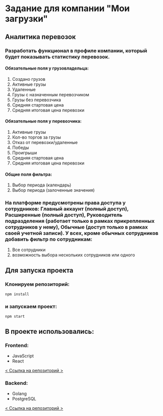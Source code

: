 # Задание для компании "Мои загрузки"
## Аналитика перевозок
### Разработать функционал в профиле компании, который будет показывать статистику перевозок.

#### Обязательные поля у грузовладельца:
1. Создано грузов
2. Активные грузы
3. Удаленные
4. Грузы с назначенным перевозчиком
5. Грузы без перевозчика
6. Средняя стартовая цена
7. Средняя итоговая цена перевозки

#### Обязательные поля у перевозчика:
1. Активные грузы
2. Кол-во торгов за грузы
3. Отказ от перевозки/удаленные
4. Победы
5. Проигрыши
6. Средняя стартовая цена
7. Средняя итоговая цена перевозки

#### Общие поля фильтра:
1. Выбор периода (календарь)
2. Выбор периода (залоченные значения)

### На платформе предусмотрены права доступа у сотрудников: Главный аккаунт (полный доступ), Расширенные (полный доступ), Руководитель подразделения (работает только в рамках прикрепленных сотрудников у нему), Обычные (доступ только в рамках своей учетной записи). У всех, кроме обычных сотрудников добавить фильтр по сотрудникам:
1. Все сотрудники
2. возможность выбора нескольких сотрудников или одного

## Для запуска проекта

### Клонируем репозиторий:
```
npm install
```
### и запускаем проект:
```
npm start
```
## В проекте использовались:

### Frontend:
- JavaScript
- React

[< Ссылка на репозиторий >](https://github.com/ferimasv/myloads_frontend)

### Backend:
- Golang
- PostgreSQL

[< Ссылка на репозиторий >](https://github.com/Ikiso/myloadsServer)
